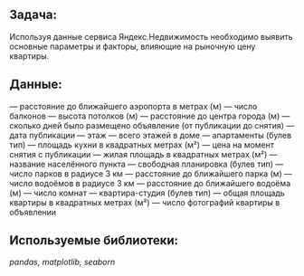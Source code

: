 ## Задача:
Используя данные сервиса Яндекс.Недвижимость необходимо выявить основные параметры и факторы, влияющие на рыночную цену квартиры.
## Данные:
— расстояние до ближайшего аэропорта в метрах (м)
— число балконов
— высота потолков (м)
— расстояние до центра города (м)
— сколько дней было размещено объявление (от публикации до снятия)
— дата публикации
— этаж
— всего этажей в доме
— апартаменты (булев тип)
— площадь кухни в квадратных метрах (м²)
— цена на момент снятия с публикации
— жилая площадь в квадратных метрах (м²)
— название населённого пункта
— свободная планировка (булев тип)
— число парков в радиусе 3 км
— расстояние до ближайшего парка (м)
— число водоёмов в радиусе 3 км
— расстояние до ближайшего водоёма (м)
— число комнат
— квартира-студия (булев тип)
— общая площадь квартиры в квадратных метрах (м²)
— число фотографий квартиры в объявлении
## Используемые библиотеки:
*pandas, matplotlib, seaborn*
